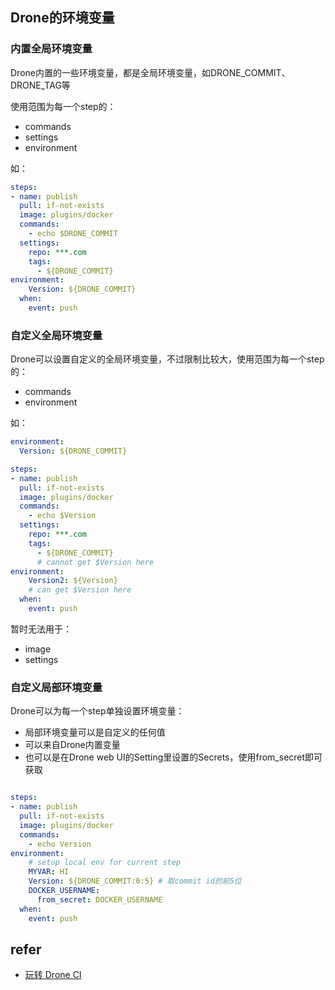## Drone的环境变量

### 内置全局环境变量

Drone内置的一些环境变量，都是全局环境变量，如DRONE_COMMIT、DRONE_TAG等

使用范围为每一个step的：

- commands
- settings
- environment

如：

```yaml
steps:
- name: publish
  pull: if-not-exists
  image: plugins/docker
  commands:
    - echo $DRONE_COMMIT
  settings:
    repo: ***.com
    tags:
      - ${DRONE_COMMIT}
environment:
    Version: ${DRONE_COMMIT}
  when:
    event: push
```

### 自定义全局环境变量

Drone可以设置自定义的全局环境变量，不过限制比较大，使用范围为每一个step的：

- commands
- environment

如：

```yaml
environment:
  Version: ${DRONE_COMMIT}

steps:
- name: publish
  pull: if-not-exists
  image: plugins/docker
  commands:
    - echo $Version
  settings:
    repo: ***.com
    tags:
      - ${DRONE_COMMIT}
      # cannot get $Version here
environment:
    Version2: ${Version}
    # can get $Version here
  when:
    event: push
```

暂时无法用于：
- image
- settings

### 自定义局部环境变量

Drone可以为每一个step单独设置环境变量：

- 局部环境变量可以是自定义的任何值
- 可以来自Drone内置变量
- 也可以是在Drone web UI的Setting里设置的Secrets，使用from_secret即可获取

```yaml

steps:
- name: publish
  pull: if-not-exists
  image: plugins/docker
  commands:
    - echo Version
environment:
    # setup local env for current step
    MYVAR: HI
    Version: ${DRONE_COMMIT:0:5} # 取commit id的前5位
    DOCKER_USERNAME:
      from_secret: DOCKER_USERNAME
  when:
    event: push
```



## refer
- [玩转 Drone CI](https://developer.aliyun.com/article/718091)